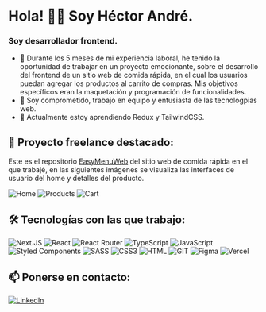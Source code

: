 # Hola! 👋🏼 Soy Héctor André. 

###  Soy desarrollador frontend.

- 🔭 Durante los 5 meses de mi experiencia laboral, he tenido la oportunidad de trabajar en un proyecto emocionante, sobre el desarrollo del frontend de un sitio web de comida rápida, en el cual los usuarios puedan agregar los productos al carrito de compras. Mis objetivos específicos eran la maquetación y programación de funcionalidades.
- 💬 Soy comprometido, trabajo en equipo y entusiasta de las tecnologpias web.
- 💜 Actualmente estoy aprendiendo Redux y TailwindCSS.

## 🚀 Proyecto freelance destacado: 
Este es el repositorio [EasyMenuWeb](https://github.com/GamiLife/EasyMenuWeb) del sitio web de comida rápida en el que trabajé, en las siguientes imágenes se visualiza las interfaces de usuario del home y detalles del producto.

![Home](https://github.com/AndreDev12/AndreDev12/assets/77453863/0f729e02-193f-4ebd-a015-3cb79d6d62ca)
![Products](https://github.com/AndreDev12/AndreDev12/assets/77453863/7015fc12-b4e9-471c-a096-6967ea2132f5)
![Cart](https://github.com/AndreDev12/AndreDev12/assets/77453863/6b29cee2-ae20-41b6-8e0d-03fca9da3983)

## 🛠️ Tecnologías con las que trabajo:

![Next.JS](https://img.shields.io/badge/Next.JS-black?style=for-the-badge&logo=next.js&logoColor=white)
![React](https://img.shields.io/badge/React-23272F?style=for-the-badge&logo=react&logoColor=61DAFB)
![React Router](https://img.shields.io/badge/React_Router-CA4245?style=for-the-badge&logo=react-router&logoColor=white)
![TypeScript](https://img.shields.io/badge/typescript-%23007ACC.svg?style=for-the-badge&logo=typescript&logoColor=white)
![JavaScript](https://img.shields.io/badge/JavaScript-1B1B1B?style=for-the-badge&logo=javascript&logoColor=F7DF1E)
![Styled Components](https://img.shields.io/badge/styled--components-D26AC2?style=for-the-badge&logo=styled-components&logoColor=white)
![SASS](https://img.shields.io/badge/Sass-BF4080?style=for-the-badge&logo=sass&logoColor=white)
![CSS3](https://img.shields.io/badge/CSS3-1572B6?style=for-the-badge&logo=css3&logoColor=white)
![HTML](https://img.shields.io/badge/HTML5-E34F26?style=for-the-badge&logo=html5&logoColor=white)
![GIT](https://img.shields.io/badge/Git-F14E32?style=for-the-badge&logo=git&logoColor=white)
![Figma](https://img.shields.io/badge/Figma-F24E1E?style=for-the-badge&logo=figma&logoColor=white)
![Vercel](https://img.shields.io/badge/Vercel-000000?style=for-the-badge&logo=vercel&logoColor=white)

## 📫 Ponerse en contacto: 

[![LinkedIn](https://img.shields.io/badge/LinkedIn-0077B5?style=for-the-badge&logo=linkedin&logoColor=white)](https://www.linkedin.com/in/huambachanotorres/)

<!--
**AndreDev12/AndreDev12** is a ✨ _special_ ✨ repository because its `README.md` (this file) appears on your GitHub profile.

Here are some ideas to get you started:

- 🔭 I’m currently working on ...
- 🌱 I’m currently learning ...
- 👯 I’m looking to collaborate on ...
- 🤔 I’m looking for help with ...
- 💬 Ask me about ...
- 📫 How to reach me: ...
- 😄 Pronouns: ...
- ⚡ Fun fact: ...

![Python](https://img.shields.io/badge/Python-2B5B84?style=for-the-badge&logo=python&logoColor=white)
-->
